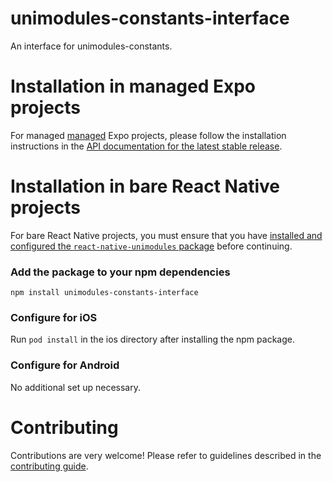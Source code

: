 # unimodules-constants-interface

An interface for unimodules-constants.

# Installation in managed Expo projects

For managed [managed](https://docs.expo.io/versions/latest/introduction/managed-vs-bare/) Expo projects, please follow the installation instructions in the [API documentation for the latest stable release](#api-documentation).

# Installation in bare React Native projects

For bare React Native projects, you must ensure that you have [installed and configured the `react-native-unimodules` package](https://github.com/unimodules/react-native-unimodules) before continuing.

### Add the package to your npm dependencies

```
npm install unimodules-constants-interface
```

### Configure for iOS

Run `pod install` in the ios directory after installing the npm package.

### Configure for Android


No additional set up necessary.

# Contributing

Contributions are very welcome! Please refer to guidelines described in the [contributing guide]( https://github.com/expo/expo#contributing).
